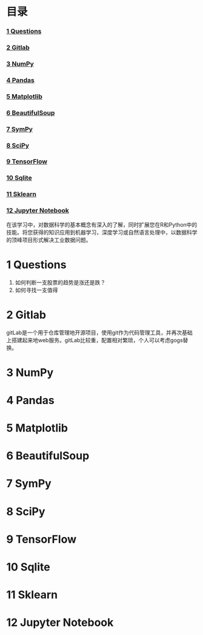 # 目录

<h3><a href="#title1">1 Questions</a> </h3>
<h3><a href="#title2">2 Gitlab</a> </h3>
		<h4><ul><a href="#title2.1"></a> </h4>
<h3><a href="#title3">3 NumPy</a> </h3>
<h3><a href="#title4">4 Pandas</a> </h3>
<h3><a href="#title5">5 Matplotlib</a> </h3>
<h3><a href="#title6">6 BeautifulSoup</a> </h3>
<h3><a href="#title7">7 SymPy</a> </h3>
<h3><a href="#title8">8 SciPy</a> </h3>
<h3><a href="#title9">9 TensorFlow</a> </h3>
<h3><a href="#title10">10 Sqlite</a> </h3>
<h3><a href="#title11">11 Sklearn</a> </h3>
<h3><a href="#title12">12 Jupyter Notebook</a> </h3>


<div style="page-break-after:always"></div>

在该学习中，对数据科学的基本概念有深入的了解，同时扩展您在R和Python中的技能。将您获得的知识应用到机器学习，深度学习或自然语言处理中，以数据科学的顶峰项目形式解决工业数据问题。

  <h1 id="title1">1 Questions</h1>  
  
  1. 如何判断一支股票的趋势是涨还是跌？
  2. 如何寻找一支值得
  
   <h1 id="title2">2 Gitlab</h1>  
gitLab是一个用于仓库管理地开源项目，使用git作为代码管理工具，并再次基础上搭建起来地web服务。gitLab比较重，配置相对繁琐，个人可以考虑gogs替换。
<h1 id="title3">3 NumPy</h1>  
<h1 id="title4">4 Pandas</h1>  
<h1 id="title5">5 Matplotlib</h1>  
<h1 id="title6">6 BeautifulSoup</h1>  
<h1 id="title7">7 SymPy</h1>  
<h1 id="title8">8 SciPy</h1>  
<h1 id="title9">9 TensorFlow</h1>  
<h1 id="title10">10 Sqlite</h1>  
<h1 id="title11">11 Sklearn</h1>  
<h1 id="title12">12 Jupyter Notebook</h1>  

<!--stackedit_data:
eyJoaXN0b3J5IjpbLTE1ODI0NzE2MzddfQ==
-->